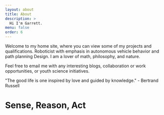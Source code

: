 ```yaml
---
layout: about
title: About
description: >
  Hi I'm Garrett.
menu: false
order: 6
---
```


Welcome to my home site, where you can view some of my projects and qualifications. Roboticist with emphasis in autonomous vehicle behavior and path planning Design. I am a lover of math, philosophy, and nature.

Feel free to email me with any interesting blogs, collaboration or work opportunities, or youth science initiatives.

"The good life is one inspired by love and guided by knowledge." - Bertrand Russell

# Sense, Reason, Act
